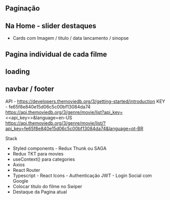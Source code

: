 ## Paginação 
## Na Home -  slider destaques
   - Cards com Imagem / titulo / data lancamento / sinopse
## Pagina individual de cada filme 
## loading 
## navbar / footer

API  -  https://developers.themoviedb.org/3/getting-started/introduction
KEY - fe65f8e840e15d06c5c00bf13084da74
https://api.themoviedb.org/3/genre/movie/list?api_key=<<api_key>>&language=en-US
https://api.themoviedb.org/3/genre/movie/list/?api_key=fe65f8e840e15d06c5c00bf13084da74&language=pt-BR

Stack 

- Styled components
      - Redux Thunk ou SAGA 
- Redux TKT para movies
- useContext() para categories
- Axios 
- React Router 
- Typescript 
      - React Icons 
      - Authenticação JWT
      - Login Social com Google
- Colocar titulo do filme no Swiper
- Destaque da Pagina atual
      
